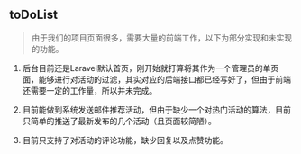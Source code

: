 ## toDoList

> 由于我们的项目页面很多，需要大量的前端工作，以下为部分实现和未实现的功能。

1. 后台目前还是Laravel默认首页，刚开始就打算将其作为一个管理员的单页面，能够进行对活动的过滤，其实对应的后端接口都已经写好了，但由于前端还需要一定的工作量，所以并未完成。

2. 目前能做到系统发送邮件推荐活动，但由于缺少一个对热门活动的算法，目前只简单的推送了最新发布的几个活动（且页面较简陋）。

3. 目前只支持了对活动的评论功能，缺少回复以及点赞功能。

